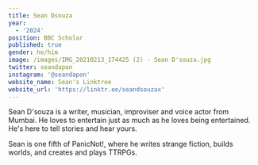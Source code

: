 ```yaml
---
title: Sean Dsouza
year:
  - '2024'
position: BBC Scholar
published: true
gender: he/him
image: /images/IMG_20210213_174425 (2) - Sean D'souza.jpg
twitter: seandapon
instagram: '@seandapon'
website_name: Sean's Linktree
website_url: 'https://linktr.ee/seandsouzax'
---
```


Sean D'souza is a writer, musician, improviser and voice actor from Mumbai. He loves to entertain just as much as he loves being entertained. He's here to tell stories and hear yours.

Sean is one fifth of PanicNot!, where he writes strange fiction, builds worlds, and creates and plays TTRPGs.
